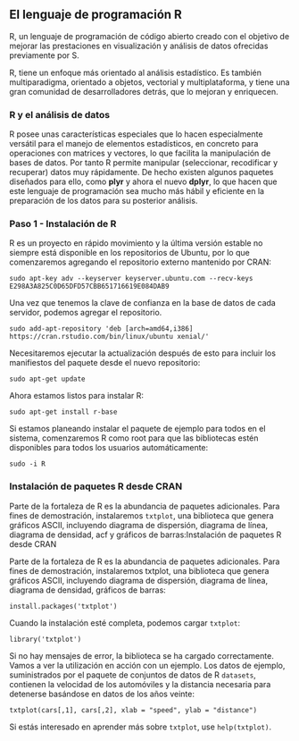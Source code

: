 ## El lenguaje de programación R

R, un lenguaje de programación de código abierto creado con el objetivo de mejorar las prestaciones en visualización y análisis de datos ofrecidas previamente por S.

R, tiene un enfoque más orientado al análisis estadístico. Es también multiparadigma, orientado a objetos, vectorial y multiplataforma, y  tiene una gran comunidad de desarrolladores detrás, que lo mejoran y enriquecen.

### R y el análisis de datos

R posee unas características especiales que lo hacen especialmente versátil para el manejo de elementos estadísticos, en concreto para operaciones con matrices y vectores, lo que facilita la manipulación de bases de datos. Por tanto R permite manipular (seleccionar, recodificar y recuperar) datos muy rápidamente. De hecho existen algunos paquetes diseñados para ello, como **plyr** y ahora el nuevo  **dplyr**, lo que hacen que este lenguaje de programación sea mucho más hábil y eficiente en la preparación de los datos para su posterior análisis.

### Paso 1 - Instalación de R

R es un proyecto en rápido movimiento y la última versión estable no siempre está disponible en los repositorios de Ubuntu, por lo que comenzaremos agregando el repositorio externo mantenido por CRAN:

```
sudo apt-key adv --keyserver keyserver.ubuntu.com --recv-keys E298A3A825C0D65DFD57CBB651716619E084DAB9
```
Una vez que tenemos la clave de confianza en la base de datos de cada servidor, podemos agregar el repositorio.

```
sudo add-apt-repository 'deb [arch=amd64,i386] https://cran.rstudio.com/bin/linux/ubuntu xenial/'
```

Necesitaremos ejecutar la actualización después de esto para incluir los manifiestos del paquete desde el nuevo repositorio:

```
sudo apt-get update
```

Ahora estamos listos para instalar R:

```
sudo apt-get install r-base
```

Si  estamos planeando instalar el paquete de ejemplo para todos en el sistema, comenzaremos R como  root para que las bibliotecas estén disponibles para todos los usuarios automáticamente:

```
sudo -i R
```

### Instalación de paquetes R desde CRAN

Parte de la fortaleza de R es la abundancia de paquetes adicionales. Para fines de demostración, instalaremos `txtplot`, una biblioteca que genera gráficos ASCII, incluyendo diagrama de dispersión, diagrama de línea, diagrama de densidad, acf y gráficos de barras:Instalación de paquetes R desde CRAN

Parte de la fortaleza de R es la abundancia de paquetes adicionales. Para fines de demostración, instalaremos txtplot, una biblioteca que genera gráficos ASCII, incluyendo diagrama de dispersión, diagrama de línea, diagrama de densidad, gráficos de barras:

```
install.packages('txtplot')
```

Cuando la instalación esté completa, podemos cargar `txtplot`:

```
library('txtplot')
```

Si no hay mensajes de error, la biblioteca se ha cargado correctamente. Vamos a ver la utilización  en acción con un ejemplo. Los datos de ejemplo, suministrados por el paquete de conjuntos de datos de R `datasets`, contienen la velocidad de los automóviles y la distancia necesaria para detenerse basándose en datos de los años veinte:

```
txtplot(cars[,1], cars[,2], xlab = "speed", ylab = "distance")
```

Si estás interesado en aprender más sobre `txtplot`, use `help(txtplot)`.
